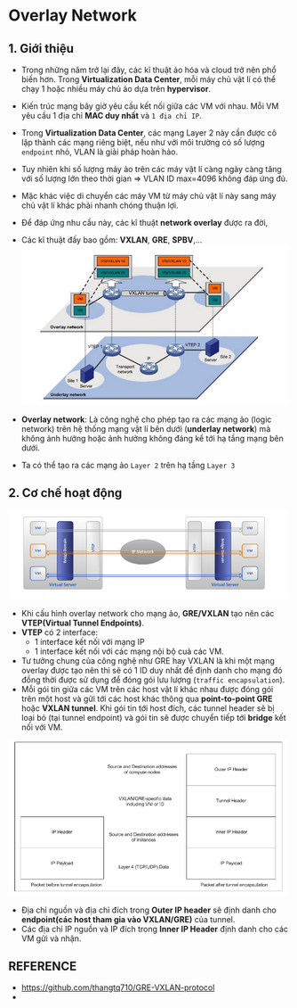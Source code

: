 # Overlay Network
## 1. Giới thiệu
- Trong những năm trở lại đây, các kĩ thuật ảo hóa và cloud trở nên phổ biến hơn. Trong **Virtualization Data Center**, mỗi máy chủ vật lí có thể chạy 1 hoặc nhiều máy chủ ảo dựa trên **hypervisor**.
- Kiến trúc mạng bây giờ yêu cầu kết nối giữa các VM với nhau. Mỗi VM yêu cầu 1 địa chỉ **MAC duy nhất** và `1 địa chỉ IP`.
- Trong **Virtualization Data Center**, các mạng Layer 2 này cần được cô lập thành các mạng riêng biệt, nếu như với môi trường có số lượng `endpoint` nhỏ, VLAN là giải pháp hoàn hảo.
- Tuy nhiên khi số lượng máy ảo trên các máy vật lí càng ngày càng tăng với số lượng lớn theo thời gian => VLAN ID max=4096 không đáp ứng đủ.
- Mặc khác việc di chuyển các máy VM từ máy chủ vật lí này sang máy chủ vật lí khác phải nhanh chóng thuận lợi.
- Để đáp ứng nhu cầu này, các kĩ thuật **network overlay** được ra đời,
- Các kĩ thuật đấy bao gồm: **VXLAN**, **GRE**, **SPBV**,...
![](https://github.com/thangtq710/GRE-VXLAN-protocol/raw/master/images/overlaynetwork.png)

- **Overlay network**: Là công nghệ cho phép tạo ra các mạng ảo (logic network) trên hệ thống mạng vật lí bên dưới (**underlay network**) mà không ảnh hưởng hoặc ảnh hưởng không đáng kể tới hạ tầng mạng bên dưới.
- Ta có thể tạo ra các mạng ảo `Layer 2` trên hạ tầng `Layer 3`

## 2. Cơ chế hoạt động
![](https://github.com/thangtq710/GRE-VXLAN-protocol/raw/master/images/vm-to-vm.png)

- Khi cấu hình overlay network cho mạng ảo, **GRE/VXLAN** tạo nên các **VTEP(Virtual Tunnel Endpoints)**.
- **VTEP** có 2 interface:
  + 1 interface kết nối với mạng IP
  + 1 interface kết nối với các mạng nội bộ cuả các VM.
- Tư tưởng chung của công nghệ như GRE hay VXLAN là khi một mạng overlay được tạo nên thì sẽ có 1 ID duy nhất để định danh cho mạng đó đồng thời được sử dụng để đóng gói lưu lượng (`traffic encapsulation`).
- Mỗi gói tin giữa các VM trên các host vật lí khác nhau được đóng gói trên một host và gửi tới các host khác thông qua **point-to-point GRE** hoặc **VXLAN tunnel**. Khi gói tin tới host đích, các tunnel header sẽ bị loại bỏ (tại tunnel endpoint) và gói tin sẽ được chuyển tiếp tới **bridge** kết nối với VM.

![](https://github.com/thangtq710/GRE-VXLAN-protocol/raw/master/images/image1.png)

- Địa chỉ nguồn và địa chỉ đích trong **Outer IP header** sẽ định danh cho **endpoint(các host tham gia vào VXLAN/GRE)** của tunnel.
- Các địa chỉ IP nguồn và IP đích trong **Inner IP Header** định danh cho các VM gửi và nhận.

## REFERENCE
- https://github.com/thangtq710/GRE-VXLAN-protocol
- 